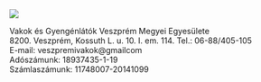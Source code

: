 <img src="${var.weburl}/assets/logo.png" class="center-img"> 

Vakok és Gyengénlátók Veszprém Megyei Egyesülete <br>
8200. Veszprém, Kossuth L. u. 10. I. em. 114.
Tel.: 06-88/405-105 <br>
E-mail: veszpremivakok@gmailcom <br>
Adószámunk: 18937435-1-19 <br>
Számlaszámunk: 11748007-20141099
